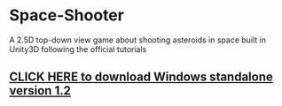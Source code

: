 # Space-Shooter
A 2.5D top-down view game about shooting asteroids in space built in Unity3D following the official tutorials

## [CLICK HERE to download Windows standalone version 1.2](https://github.com/offchan42/Space-Shooter/releases/download/v1.2/Space.Shooter.Windows.1.2.zip)

